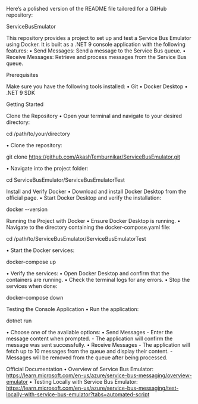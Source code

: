 Here’s a polished version of the README file tailored for a GitHub repository:

ServiceBusEmulator

This repository provides a project to set up and test a Service Bus Emulator using Docker. It is built as a .NET 9 console application with the following features:
•	Send Messages: Send a message to the Service Bus queue.
•	Receive Messages: Retrieve and process messages from the Service Bus queue.

Prerequisites

Make sure you have the following tools installed:
•	Git
•	Docker Desktop
•	.NET 9 SDK

Getting Started

Clone the Repository
•	Open your terminal and navigate to your desired directory:

cd /path/to/your/directory


•	Clone the repository:

git clone https://github.com/AkashTemburnikar/ServiceBusEmulator.git


•	Navigate into the project folder:

cd ServiceBusEmulator/ServiceBusEmulatorTest



Install and Verify Docker
•	Download and install Docker Desktop from the official page.
•	Start Docker Desktop and verify the installation:

docker --version

Running the Project with Docker
•	Ensure Docker Desktop is running.
•	Navigate to the directory containing the docker-compose.yaml file:

cd /path/to/ServiceBusEmulator/ServiceBusEmulatorTest


•	Start the Docker services:

docker-compose up


•	Verify the services:
    •	Open Docker Desktop and confirm that the containers are running.
	•	Check the terminal logs for any errors.
	•	Stop the services when done:

docker-compose down

Testing the Console Application
•	Run the application:

dotnet run

•	Choose one of the available options:
	•	Send Messages
	    - Enter the message content when prompted.
        - The application will confirm the message was sent successfully.
	•	Receive Messages
	    - The application will fetch up to 10 messages from the queue and display their content.
        - Messages will be removed from the queue after being processed.


Official Documentation
•	Overview of Service Bus Emulator:
https://learn.microsoft.com/en-us/azure/service-bus-messaging/overview-emulator
•	Testing Locally with Service Bus Emulator:
https://learn.microsoft.com/en-us/azure/service-bus-messaging/test-locally-with-service-bus-emulator?tabs=automated-script
